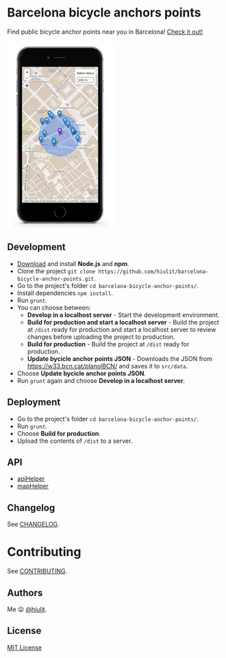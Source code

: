 # Barcelona bicycle anchors points

Find public bicycle anchor points near you in Barcelona! [Check it out!](https://hiulit.github.io/barcelona-bicycle-anchor-points/dist/)

![App example](app-example.png)

## Development

* [Download](https://nodejs.org/) and install **Node.js** and **npm**.
* Clone the project `git clone https://github.com/hiulit/barcelona-bicycle-anchor-points.git`.
* Go to the project's folder `cd barcelona-bicycle-anchor-points/`.
* Install dependencies `npm install`.
* Run `grunt`.
* You can choose between:
    * **Develop in a localhost server** - Start the development environment.
    * **Build for production and start a localhost server** - Build the project at `/dist` ready for production and start a localhost server to review changes before uploading the project to production.
    * **Build for production** - Build the project at `/dist` ready for production.
    * **Update bycicle anchor points JSON** - Downloads the JSON from https://w33.bcn.cat/planolBCN/ and saves it to `src/data`.
* Choose **Update bycicle anchor points JSON**.
* Run `grunt` again and choose **Develop in a localhost server**.

## Deployment

* Go to the project's folder `cd barcelona-bicycle-anchor-points/`.
* Run `grunt`.
* Choose **Build for production**.
* Upload the contents of `/dist` to a server.

## API

* [apiHelper](/docs/apiHelper.md)
* [mapHelper](/docs/mapHelper.md)

## Changelog

See [CHANGELOG](/CHANGELOG.md).

# Contributing

See [CONTRIBUTING](/CONTRIBUTING.md).

## Authors

Me 😛 [@hiulit](https://github.com/hiulit).

## License

[MIT License](/LICENSE)
